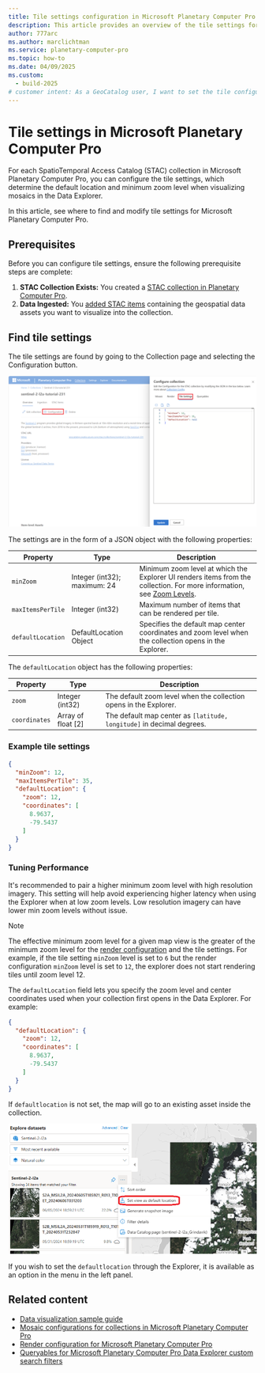 ```yaml
---
title: Tile settings configuration in Microsoft Planetary Computer Pro
description: This article provides an overview of the tile settings for Microsoft Planetary Computer Pro. It explains how to configure mosaic behavior, such as default location and zoom levels, using JSON settings.
author: 777arc
ms.author: marclichtman
ms.service: planetary-computer-pro
ms.topic: how-to
ms.date: 04/09/2025
ms.custom:
  - build-2025
# customer intent: As a GeoCatalog user, I want to set the tile configuration for my SpatioTemporal Access Catalog (STAC) collection so that I can visualize my data in the Explorer UI.
---
```


# Tile settings in Microsoft Planetary Computer Pro

For each SpatioTemporal Access Catalog (STAC) collection in Microsoft Planetary Computer Pro, you can configure the tile settings, which determine the default location and minimum zoom level when visualizing mosaics in the Data Explorer.

In this article, see where to find and modify tile settings for Microsoft Planetary Computer Pro.

## Prerequisites

Before you can configure tile settings, ensure the following prerequisite steps are complete:

1.  **STAC Collection Exists:** You created a [STAC collection in Planetary Computer Pro](./create-stac-collection.md).
2.  **Data Ingested:** You [added STAC items](./add-stac-item-to-collection.md) containing the geospatial data assets you want to visualize into the collection.

## Find tile settings

The tile settings are found by going to the Collection page and selecting the Configuration button.

[ ![Screenshot of the tile settings tab in the Microsoft Planetary Computer Pro interface.](media/tile-configuration-screenshot.png) ](media/tile-configuration-screenshot.png#lightbox)

The settings are in the form of a JSON object with the following properties:

| Property           | Type     | Description                                                                                      |
|--------------------|----------|--------------------------------------------------------------------------------------------------|
| `minZoom`          | Integer (int32); maximum: 24 | Minimum zoom level at which the Explorer UI renders items from the collection. For more information, see [Zoom Levels](/azure/azure-maps/zoom-levels-and-tile-grid).             |
| `maxItemsPerTile`  | Integer (int32)  | Maximum number of items that can be rendered per tile.                                           |
| `defaultLocation`  | DefaultLocation Object   | Specifies the default map center coordinates and zoom level when the collection opens in the Explorer.|

The `defaultLocation` object has the following properties:

| Property      | Type                | Description                                                                 |
|---------------|---------------------|-----------------------------------------------------------------------------|
| `zoom`        | Integer (int32)     | The default zoom level when the collection opens in the Explorer.           |
| `coordinates` | Array of float [2]  | The default map center as `[latitude, longitude]` in decimal degrees.       |


### Example tile settings

```JSON
{
  "minZoom": 12,
  "maxItemsPerTile": 35,
  "defaultLocation": {
    "zoom": 12,
    "coordinates": [
      8.9637,
      -79.5437
    ]
  }
}
```

### Tuning Performance

It's recommended to pair a higher minimum zoom level with high resolution imagery. This setting will help avoid experiencing higher latency when using the Explorer when at low zoom levels. Low resolution imagery can have lower min zoom levels without issue.

> [!NOTE]
> The effective minimum zoom level for a given map view is the greater of the minimum zoom level for the [render configuration](./render-configuration.md) and the tile settings. For example, if the tile setting `minZoom` level is set to `6` but the render configuration `minZoom` level is set to `12`, the explorer does not start rendering tiles until zoom level 12.
  

The `defaultLocation` field lets you specify the zoom level and center coordinates used when your collection first opens in the Data Explorer. For example:

```JSON
{
  "defaultLocation": {
    "zoom": 12,
    "coordinates": [
      8.9637,
      -79.5437
    ]
  }
}
```

If `defaultlocation` is not set, the map will go to an existing asset inside the collection. 

[ ![Screenshot of the save view as default location option in the tile settings interface.](media/tile-settings-save-view-as.png) ](media/tile-settings-save-view-as.png#lightbox)

If you wish to set the `defaultlocation` through the Explorer, it is available as an option in the menu in the left panel. 

## Related content

- [Data visualization sample guide](./data-visualization-samples.md)
- [Mosaic configurations for collections in Microsoft Planetary Computer Pro](./mosaic-configurations-for-collections.md)
- [Render configuration for Microsoft Planetary Computer Pro](./render-configuration.md)
- [Queryables for Microsoft Planetary Computer Pro Data Explorer custom search filters](./queryables-for-explorer-custom-search-filter.md)
